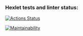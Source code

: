 ### Hexlet tests and linter status:
[![Actions Status](https://github.com/RZenBridges/python-project-49/workflows/hexlet-check/badge.svg)](https://github.com/RZenBridges/python-project-49/actions)

[![Maintainability](https://api.codeclimate.com/v1/badges/ad329d829d0660db4393/maintainability)](https://codeclimate.com/github/RZenBridges/python-project-49/maintainability)
